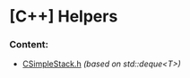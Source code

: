 # [C++] Helpers

### Content:
- [CSimpleStack.h](**CSimpleStack&lt;T&gt;**) *(based on std::deque&lt;T&gt;)*
